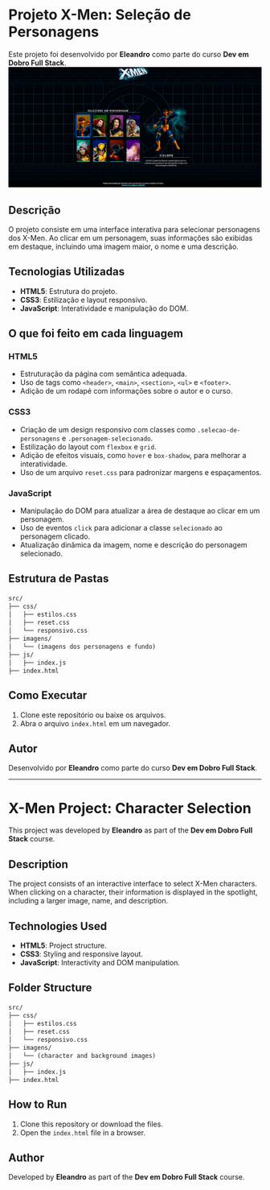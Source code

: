 # Projeto X-Men: Seleção de Personagens

Este projeto foi desenvolvido por **Eleandro** como parte do curso **Dev em Dobro Full Stack**.
![Interface interativa para selecionar personagens dos X-Men](src/imagens/Animation-x-men.gif)
## Descrição

O projeto consiste em uma interface interativa para selecionar personagens dos X-Men. Ao clicar em um personagem, suas informações são exibidas em destaque, incluindo uma imagem maior, o nome e uma descrição.

## Tecnologias Utilizadas

- **HTML5**: Estrutura do projeto.
- **CSS3**: Estilização e layout responsivo.
- **JavaScript**: Interatividade e manipulação do DOM.

## O que foi feito em cada linguagem

### HTML5
- Estruturação da página com semântica adequada.
- Uso de tags como `<header>`, `<main>`, `<section>`, `<ul>` e `<footer>`.
- Adição de um rodapé com informações sobre o autor e o curso.

### CSS3
- Criação de um design responsivo com classes como `.selecao-de-personagens` e `.personagem-selecionado`.
- Estilização do layout com `flexbox` e `grid`.
- Adição de efeitos visuais, como `hover` e `box-shadow`, para melhorar a interatividade.
- Uso de um arquivo `reset.css` para padronizar margens e espaçamentos.

### JavaScript
- Manipulação do DOM para atualizar a área de destaque ao clicar em um personagem.
- Uso de eventos `click` para adicionar a classe `selecionado` ao personagem clicado.
- Atualização dinâmica da imagem, nome e descrição do personagem selecionado.

## Estrutura de Pastas

```
src/
├── css/
│   ├── estilos.css
│   ├── reset.css
│   └── responsivo.css
├── imagens/
│   └── (imagens dos personagens e fundo)
├── js/
│   ├── index.js
├── index.html
```

## Como Executar

1. Clone este repositório ou baixe os arquivos.
2. Abra o arquivo `index.html` em um navegador.

## Autor

Desenvolvido por **Eleandro** como parte do curso **Dev em Dobro Full Stack**.

---

# X-Men Project: Character Selection

This project was developed by **Eleandro** as part of the **Dev em Dobro Full Stack** course.

## Description

The project consists of an interactive interface to select X-Men characters. When clicking on a character, their information is displayed in the spotlight, including a larger image, name, and description.

## Technologies Used

- **HTML5**: Project structure.
- **CSS3**: Styling and responsive layout.
- **JavaScript**: Interactivity and DOM manipulation.

## Folder Structure

```
src/
├── css/
│   ├── estilos.css
│   ├── reset.css
│   └── responsivo.css
├── imagens/
│   └── (character and background images)
├── js/
│   ├── index.js
├── index.html
```

## How to Run

1. Clone this repository or download the files.
2. Open the `index.html` file in a browser.

## Author

Developed by **Eleandro** as part of the **Dev em Dobro Full Stack** course.
